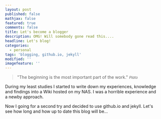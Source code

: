```yaml
---
layout: post
published: false
mathjax: false
featured: true
comments: false
title: Let's become a blogger
description: OMG! Will somebody gone read this....
headline: Let's blog!
categories:
  - personal
tags: 'blogging, github.io, jekyll'
modified: ''
imagefeature: ''
---
```


>&quot;The beginning is the most important part of the work.&quot;
><small><cite title="Plato">Plato</cite></small>

During my least studies I started to write down my experiences, knowledge and findings into a Wiki hosted on my NAS. I was a horrible experience and a newby approach.


Now I going for a second try and decided to use github.io and jekyll. Let's see how long and how up to date this blog will be...

